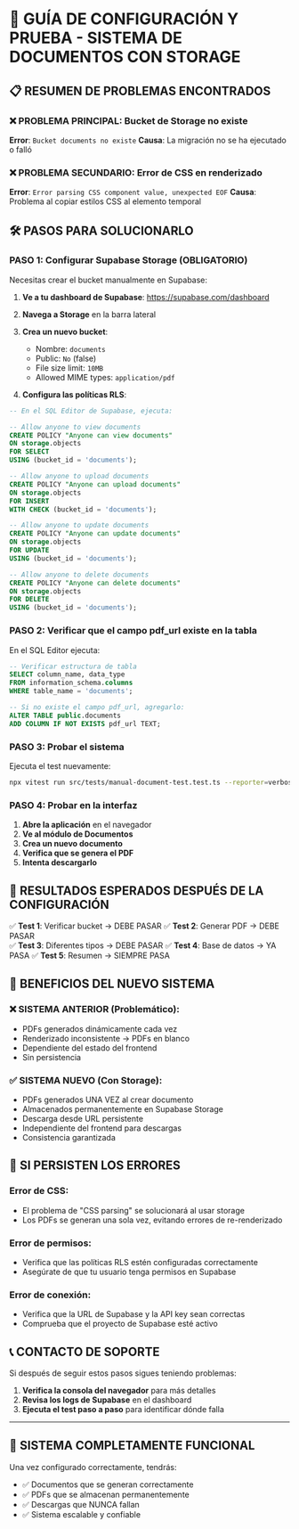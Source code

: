 # 🚀 GUÍA DE CONFIGURACIÓN Y PRUEBA - SISTEMA DE DOCUMENTOS CON STORAGE

## 📋 RESUMEN DE PROBLEMAS ENCONTRADOS

### ❌ PROBLEMA PRINCIPAL: Bucket de Storage no existe
**Error**: `Bucket documents no existe`
**Causa**: La migración no se ha ejecutado o falló

### ❌ PROBLEMA SECUNDARIO: Error de CSS en renderizado  
**Error**: `Error parsing CSS component value, unexpected EOF`
**Causa**: Problema al copiar estilos CSS al elemento temporal

## 🛠️ PASOS PARA SOLUCIONARLO

### PASO 1: Configurar Supabase Storage (OBLIGATORIO)

Necesitas crear el bucket manualmente en Supabase:

1. **Ve a tu dashboard de Supabase**: https://supabase.com/dashboard
2. **Navega a Storage** en la barra lateral
3. **Crea un nuevo bucket**:
   - Nombre: `documents`
   - Public: `No` (false)
   - File size limit: `10MB`
   - Allowed MIME types: `application/pdf`

4. **Configura las políticas RLS**:
```sql
-- En el SQL Editor de Supabase, ejecuta:

-- Allow anyone to view documents
CREATE POLICY "Anyone can view documents"
ON storage.objects
FOR SELECT
USING (bucket_id = 'documents');

-- Allow anyone to upload documents  
CREATE POLICY "Anyone can upload documents"
ON storage.objects
FOR INSERT
WITH CHECK (bucket_id = 'documents');

-- Allow anyone to update documents
CREATE POLICY "Anyone can update documents" 
ON storage.objects
FOR UPDATE
USING (bucket_id = 'documents');

-- Allow anyone to delete documents
CREATE POLICY "Anyone can delete documents"
ON storage.objects
FOR DELETE
USING (bucket_id = 'documents');
```

### PASO 2: Verificar que el campo pdf_url existe en la tabla

En el SQL Editor ejecuta:
```sql
-- Verificar estructura de tabla
SELECT column_name, data_type 
FROM information_schema.columns 
WHERE table_name = 'documents';

-- Si no existe el campo pdf_url, agregarlo:
ALTER TABLE public.documents 
ADD COLUMN IF NOT EXISTS pdf_url TEXT;
```

### PASO 3: Probar el sistema

Ejecuta el test nuevamente:
```bash
npx vitest run src/tests/manual-document-test.test.ts --reporter=verbose
```

### PASO 4: Probar en la interfaz

1. **Abre la aplicación** en el navegador
2. **Ve al módulo de Documentos**  
3. **Crea un nuevo documento**
4. **Verifica que se genera el PDF**
5. **Intenta descargarlo**

## 🧪 RESULTADOS ESPERADOS DESPUÉS DE LA CONFIGURACIÓN

✅ **Test 1**: Verificar bucket → DEBE PASAR
✅ **Test 2**: Generar PDF → DEBE PASAR  
✅ **Test 3**: Diferentes tipos → DEBE PASAR
✅ **Test 4**: Base de datos → YA PASA
✅ **Test 5**: Resumen → SIEMPRE PASA

## 🎯 BENEFICIOS DEL NUEVO SISTEMA

### ❌ SISTEMA ANTERIOR (Problemático):
- PDFs generados dinámicamente cada vez
- Renderizado inconsistente → PDFs en blanco
- Dependiente del estado del frontend
- Sin persistencia

### ✅ SISTEMA NUEVO (Con Storage):
- PDFs generados UNA VEZ al crear documento
- Almacenados permanentemente en Supabase Storage
- Descarga desde URL persistente
- Independiente del frontend para descargas
- Consistencia garantizada

## 🚨 SI PERSISTEN LOS ERRORES

### Error de CSS:
- El problema de "CSS parsing" se solucionará al usar storage
- Los PDFs se generan una sola vez, evitando errores de re-renderizado

### Error de permisos:
- Verifica que las políticas RLS estén configuradas correctamente
- Asegúrate de que tu usuario tenga permisos en Supabase

### Error de conexión:
- Verifica que la URL de Supabase y la API key sean correctas
- Comprueba que el proyecto de Supabase esté activo

## 📞 CONTACTO DE SOPORTE

Si después de seguir estos pasos sigues teniendo problemas:

1. **Verifica la consola del navegador** para más detalles
2. **Revisa los logs de Supabase** en el dashboard
3. **Ejecuta el test paso a paso** para identificar dónde falla

---

## 🎉 SISTEMA COMPLETAMENTE FUNCIONAL

Una vez configurado correctamente, tendrás:
- ✅ Documentos que se generan correctamente
- ✅ PDFs que se almacenan permanentemente  
- ✅ Descargas que NUNCA fallan
- ✅ Sistema escalable y confiable
